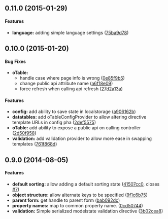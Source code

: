 ## 0.11.0 (2015-01-29)


#### Features

* **language:** adding simple language settings ([75ba9d78](https://github.com/Envoc/envoc.directives/commit/75ba9d78c8ca59e377a12c98e71f3fd997a37024))


## 0.10.0 (2015-01-20)


#### Bug Fixes

* **oTable:**
  * handle case where page info is wrong ([0e85f9b5](https://github.com/Envoc/envoc.directives/commit/0e85f9b5143e1d4d9011dbd86191a780b51f1500))
  * change public api attribute name ([a6f18e09](https://github.com/Envoc/envoc.directives/commit/a6f18e09c80a793f5a2e533ad78f890b815918f3))
  * force refresh when calling api refresh ([27d2a13a](https://github.com/Envoc/envoc.directives/commit/27d2a13a7b19f9254dbcfc67dbe629f7ae8586c1))


#### Features

* **config:** add ability to save state in localstorage ([a906162b](https://github.com/Envoc/envoc.directives/commit/a906162b539443bd5470b0bbb95ca168af3bb346))
* **datatables:** add oTableConfigProvider to allow altering directive template URLs in config pha ([2def5575](https://github.com/Envoc/envoc.directives/commit/2def55754a67fc4ab3ba30a9b34a969347025bfa))
* **oTable:** add ability to expose a public api on calling controller ([2d50f958](https://github.com/Envoc/envoc.directives/commit/2d50f95875c97a32655c339631d75cf5c2eb1362))
* **validation:** add validation provider to allow more ease in swapping templates ([761f868d](https://github.com/Envoc/envoc.directives/commit/761f868d6af950b18bc621e54bc6e01f3e5e1c2f))


## 0.9.0 (2014-08-05)


#### Features

* **default sorting:** allow adding a default sorting state ([41507cc0](https://github.com/Envoc/envoc.directives/commit/41507cc0a89d215e4ce48e5de22af7074979b12e), closes [#7](https://github.com/Envoc/envoc.directives/issues/7))
* **object structure:** allow alternate keys to be specified ([9f1c6b75](https://github.com/Envoc/envoc.directives/commit/9f1c6b75a4e43c0415543b7b2d771f7706f8242b))
* **parent form:** get handle to parent form ([bab092dc](https://github.com/Envoc/envoc.directives/commit/bab092dc3e065fdccfd8c82a418fbd761460cf1c))
* **property names:** map to common property name. ([0cd50744](https://github.com/Envoc/envoc.directives/commit/0cd50744926d80c3f6345322e4856a3c351e639d))
* **validation:** Simple serialized modelstate validation directive ([3b02cea8](https://github.com/Envoc/envoc.directives/commit/3b02cea84cda6b63a1efab9d228119aad91a19c7))


